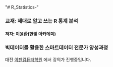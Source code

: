 "# R_Statistics-" 


### 교재: 제대로 알고 쓰는 R 통계 분석
#### 저자: 이윤환(한빛 아카데미) 

### 빅데이터를 활용한 스마트데이터 전문가 양성과정 

대전 [이젠컴퓨터학원](http://dj.ezenac.co.kr/) 에서 강의가 진행중입니다. 

